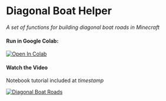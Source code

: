 # Diagonal Boat Helper
*A set of functions for building diagonal boat roads in Minecraft*

#### Run in Google Colab:

[![Open In Colab](https://colab.research.google.com/assets/colab-badge.svg)](https://colab.research.google.com/github/ribqahisabsent/diagonal-boat-helper/blob/main/diagonal_boat_helper.ipynb)

#### Watch the Video

Notebook tutorial included at *timestamp*

[![Diagonal Boat Roads](https://img.youtube.com/vi/88TybxATxiw/0.jpg)](https://www.youtube.com/watch?v=88TybxATxiw)
